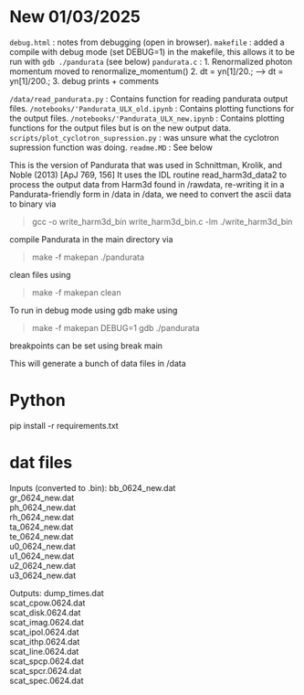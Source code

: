 # New 01/03/2025
`debug.html` : notes from debugging (open in browser).
`makefile` : added a compile with debug mode (set DEBUG=1) in the makefile, this allows it to be run with `gdb ./pandurata` (see below)
`pandurata.c` :
    1. Renormalized photon momentum moved to renormalize_momentum()
    2. dt = yn[1]/20.;    --> dt = yn[1]/200.;
    3. debug prints + comments 

`/data/read_pandurata.py` : Contains function for reading pandurata output files.
`/notebooks/'Pandurata_ULX_old.ipynb` : Contains plotting functions for the output files.
`/notebooks/'Pandurata_ULX_new.ipynb` : Contains plotting functions for the output files but is on the new output data.
`scripts/plot_cyclotron_supression.py` : was unsure what the cyclotron supression function was doing.
`readme.MD` : See below 


This is the version of Pandurata that was used in Schnittman, Krolik, and Noble (2013) [ApJ 769, 156]
It uses the IDL routine read_harm3d_data2 to process the output data from Harm3d found in /rawdata, re-writing it in a Pandurata-friendly form in /data
in /data, we need to convert the ascii data to binary via 
> gcc -o write_harm3d_bin write_harm3d_bin.c -lm
> ./write_harm3d_bin

compile Pandurata in the main directory via
> make -f makepan
> ./pandurata

clean files using
> make -f makepan clean

To run in debug mode using gdb make using
> make -f makepan DEBUG=1
> gdb ./pandurata

breakpoints can be set using break main 

This will generate a bunch of data files in /data

# Python
pip install -r requirements.txt

# dat files

Inputs (converted to .bin):
bb_0624_new.dat        
gr_0624_new.dat        
ph_0624_new.dat        
rh_0624_new.dat        
ta_0624_new.dat        
te_0624_new.dat        
u0_0624_new.dat        
u1_0624_new.dat        
u2_0624_new.dat        
u3_0624_new.dat

Outputs:
dump_times.dat         
scat_cpow.0624.dat     
scat_disk.0624.dat     
scat_imag.0624.dat     
scat_ipol.0624.dat     
scat_ithp.0624.dat     
scat_line.0624.dat     
scat_spcp.0624.dat     
scat_spcr.0624.dat     
scat_spec.0624.dat     

